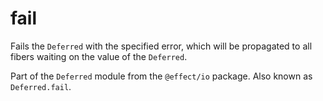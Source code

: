 # fail

Fails the `Deferred` with the specified error, which will be propagated to
all fibers waiting on the value of the `Deferred`.

Part of the `Deferred` module from the `@effect/io` package. Also known as `Deferred.fail`.
